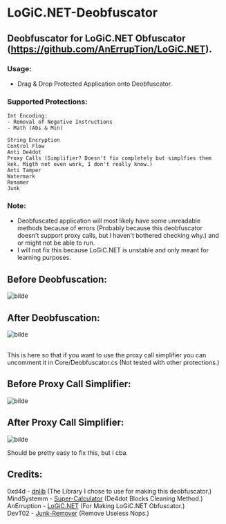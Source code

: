 # LoGiC.NET-Deobfuscator
## Deobfuscator for LoGiC.NET Obfuscator (https://github.com/AnErrupTion/LoGiC.NET).

### Usage:
- Drag & Drop Protected Application onto Deobfuscator.

### Supported Protections:
```
Int Encoding:
- Removal of Negative Instructions
- Math (Abs & Min)

String Encryption
Control Flow
Anti De4dot
Proxy Calls (Simplifier? Doesn't fix completely but simplfies them kek. Migth not even work, I don't really know.)
Anti Tamper
Watermark
Renamer
Junk
```

### Note:
- Deobfuscated application will most likely have some unreadable methods because of errors (Probably because this deobfuscator doesn't support proxy calls, but I haven't bothered checking why.) and or might not be able to run.
- I will not fix this because LoGiC.NET is unstable and only meant for learning purposes.

## Before Deobfuscation:
![bilde](https://user-images.githubusercontent.com/60292167/120541785-9e44ba80-c3ea-11eb-9236-ffcaa0947024.png)

## After Deobfuscation:
![bilde](https://user-images.githubusercontent.com/60292167/120541836-af8dc700-c3ea-11eb-8c78-dca727175111.png)

<br>
This is here so that if you want to use the proxy call simplifier you can uncomment it in Core/Deobfuscator.cs (Not tested with other protections.)

## Before Proxy Call Simplifier:
![bilde](https://user-images.githubusercontent.com/60292167/121065207-ce180780-c7c8-11eb-9f6a-ed008bb3f9f7.png)

## After Proxy Call Simplifier:
![bilde](https://user-images.githubusercontent.com/60292167/121065461-13d4d000-c7c9-11eb-84d2-cabc3a1e8a3d.png)

Should be pretty easy to fix this, but I cba.


## Credits:
0xd4d - <a href="https://github.com/0xd4d/dnlib">dnlib</a> (The Library I chose to use for making this deobfuscator.) <br>
MindSystemm - <a href="https://github.com/MindSystemm/SuperCalculator">Super-Calculator</a> (De4dot Blocks Cleaning Method.) <br>
AnErruption - <a href="https://github.com/AnErrupTion/LoGiC.NET">LoGiC.NET</a> (For Making LoGiC.NET Obfuscator.) <br>
DevT02 - <a href="https://github.com/DevT02/Junk-Remover">Junk-Remover</a> (Remove Useless Nops.) <br>
